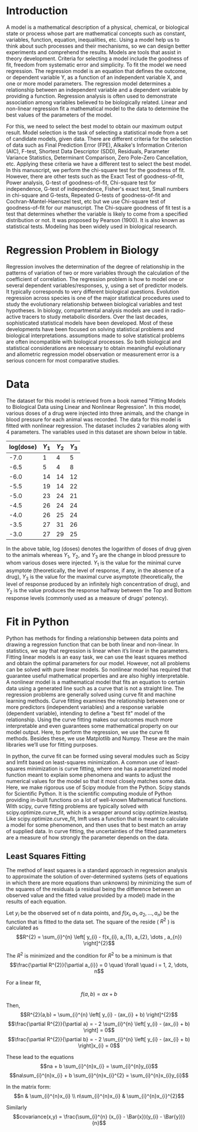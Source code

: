 # Introduction

A model is a mathematical description of a physical, chemical, or biological state or process whose part are mathematical concepts such as constant, variables, function, equation, inequalities, etc. Using a model help us to think about such processes and their mechanisms, so we can design better experiments and comprehend the results. 
Models are tools that assist in theory development. Criteria for selecting a model include the goodness of fit, freedom from systematic error and simplicity. To fit the model we need regression. The regression model is an equation that defines the outcome, or dependent variable Y, as
a function of an independent variable X, and one or more model parameters. The regression model determines a relationship between an independent variable and a dependent variable by providing a function. Regression analysis is often used to demonstrate association among variables believed to be biologically related. Linear and non-linear regression fit a mathematical model to the data to determine the best values of the parameters of the model.

For this, we need to select the best model to obtain our maximum output result. Model selection is the task of selecting a statistical mode from a set of candidate models, given data. There are different criteria for the selection of data such as Final Prediction Error (FPE), Alkaike's Information Criterion (AIC), F-test, Shortest Data Descriptor (SDD), Residuals, Parameter Variance Statistics, Determinant Comparison, Zero Pole-Zero Cancellation, etc. Applying these criteria we have a different test to select the best model. In this manuscript, we perform the chi-square test for the goodness of fit. However, there are other tests such as the Exact Test of goodness-of-fit, Power analysis, G-test of goodness-of-fit, Chi-square test for independence, G-test of independence, Fisher's exact test, Small numbers in chi-square and G-tests, Repeated G-tests of goodness-of-fit and Cochran-Mantel-Haenszel test, etc but we use Chi-square test of goodness-of-fit for our manuscript. The Chi-square goodness of fit test is a test that determines whether the variable is likely to come from a specified distribution or not. It was proposed by Pearson (1900). It is also known as statistical tests. Modeling has been widely used in biological research. 

# Regression Problem in Biology

Regression involves the determination of the degree of relationship in the patterns of variation of two or more variables through the calculation of the coefficient of correlation. The regression problem is how to model one or several dependent variables/responses, y, using a set of predictor models. It typically corresponds to very different biological questions. Evolution regression across species is one of the major statistical procedures used to study the evolutionary relationship between biological variables and test hypotheses. In biology, compartmental analysis models are used in radio-active tracers to study metabolic disorders. Over the last decades, sophisticated statistical models have been developed. Most of these developments have been focused on solving statistical problems and biological interpretations. assumptions made to solve statistical problems are often incompatible with biological processes. So both biological and statistical considerations are necessary to obtain meaningful evolutionary and allometric regression model observation or measurement error is a serious concern for most comparative studies.

# Data

The dataset for this model is retrieved from a book named "Fitting Models to Biological Data using Linear and Nonlinear Regression". In this model, various doses of a drug were injected into three animals, and the change in blood pressure for each animal was recorded. The data for this model is fitted with nonlinear regression. The dataset includes 2 variables along with 4 parameters. The variables used in this dataset are shown below in table.

| log(dose) | $Y_{1}$ | $Y_{2}$ | $Y_{3}$ |
| --------- | ------- | ------- | ------- |
| -7.0      | 1       | 4       | 5       |
| -6.5      | 5       | 4       | 8       |
| -6.0      | 14      | 14      | 12      |
| -5.5      | 19      | 14      | 22      |
| -5.0      | 23      | 24      | 21      |
| -4.5      | 26      | 24      | 24      |
| -4.0      | 26      | 25      | 24      |
| -3.5      | 27      | 31      | 26      |
| -3.0      | 27      | 29      | 25      |

In the above table, log (doses) denotes the logarithm of doses of drug given to the animals whereas $Y_{1}$, $Y_{2}$, and $Y_{3}$ are the change in blood pressure to whom various doses were injected. $Y_{1}$ is the value for the minimal curve asymptote (theoretically, the level of response, if any, in the absence of a drug), $Y_{3}$ is the value for the maximal curve asymptote (theoretically, the level of response produced by an infinitely high concentration of drug), and $Y_{2}$ is the value produces the response halfway between the Top and Bottom response levels (commonly used as a measure of drugs' potency).

# Fit in Python

Python has methods for finding a relationship between data points and drawing a regression function that can be both linear and non-linear. In statistics, we say that regression is linear when it’s linear in the parameters. Fitting linear models is an easy task, we can use the least squares method and obtain the optimal parameters for our model.  However, not all problems can be solved with pure linear models. So nonlinear model has required that guarantee useful mathematical properties and are also highly interpretable. A nonlinear model is a mathematical model that fits an equation to certain data using a generated line such as a curve that is not a straight line. The regression problems are generally solved using curve fit and machine learning methods. Curve fitting examines the relationship between one or more predictors (independent variables) and a response variable (dependent variable), intending to define a "best fit" model of the relationship. Using the curve fitting makes our outcomes much more interpretable and even guarantees some mathematical property on our model output.  Here, to perform the regression, we use the curve fit methods. Besides these, we use Matplotlib and Numpy. These are the main libraries we’ll use for fitting purposes.

In python, the curve fit can be formed using several modules such as Scipy and lmfit based on least-squares minimization. A common use of least-squares minimization is curve fitting, where one has a parametrized model function meant to explain some phenomena and wants to adjust the numerical values for the model so that it most closely matches some data. Here, we make rigorous use of Scipy module from the Python. Scipy stands for Scientific Python. It is the scientific computing module of Python providing in-built functions on a lot of well-known Mathematical functions.  With scipy, curve fitting problems are typically solved with scipy.optimize.curve_fit, which is a wrapper around scipy.optimize.leastsq. Like scipy.optimize.curve_fit, lmft   uses a function that is meant to calculate a model for some phenomenon, and then uses that to best match an array of supplied data.  In curve fitting, the uncertainties of the fitted parameters are a measure of how strongly the parameter depends on the data.

## Least Squares Fitting

The method of least squares is a standard approach in regression analysis to approximate the solution of over-determined systems (sets of equations in which there are more equations than unknowns) by minimizing the sum of the squares of the residuals (a residual being the difference between an observed value and the fitted value provided by a model) made in the results of each equation.

Let $y_{i}$ be the observed set of  n data points, and $f(x_{i}, a_{1}, a_{2}, \dots , a_{n})$ be the function that is fitted to the data set. The square of the reside ( $R^{2}$ ) is calculated as
 $$R^{2} = \sum_{i}^{n} \left[ y_{i} - f(x_{i}, a_{1}, a_{2}, \dots , a_{n}) \right]^{2}$$
 
 The $R^{2}$ is minimized and the condition for $R^{2}$ to be a minimum is that
  $$\frac{\partial R^{2}}{\partial a_{i}} = 0 \quad \forall  \quad i = 1, 2, \dots, n$$
  
   For a linear fit,
   
   $$f(a,b) = ax + b$$
   
   Then,
    $$R^{2}(a,b) = \sum_{i}^{n} \left[ y_{i} - (ax_{i} + b) \right]^{2}$$
    $$\frac{\partial R^{2}}{\partial a} = - 2 \sum_{i}^{n} \left[ y_{i} - (ax_{i} + b) \right] = 0$$
    $$\frac{\partial R^{2}}{\partial b} = - 2 \sum_{i}^{n} \left[ y_{i} - (ax_{i} + b) \right]x_{i} = 0$$
    
     
 These lead to the equations
 $$na + b \sum_{i}^{n}x_{i} = \sum_{i}^{n}y_{i}$$
 $$na\sum_{i}^{n}x_{i} + b \sum_{i}^{n}x_{i}^{2} = \sum_{i}^{n}x_{i}y_{i}$$
 
 In the matrix form:
 $$n & \sum_{i}^{n}x_{i} \\
     n\sum_{i}^{n}x_{i} & \sum_{i}^{n}x_{i}^{2}$$ 
     
     
 Similarly
 $$covariance(x,y) = \frac{\sum_{i}^{n} (x_{i} - \Bar{x})(y_{i} - \Bar{y})}{n}$$
     
     
    
    
    
